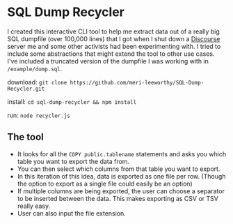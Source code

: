 # SQL Dump Recycler

I created this interactive CLI tool to help me extract data out of a really big SQL dumpfile (over 100,000 lines) that I got when I shut down a [Discourse](https://www.discourse.org) server me and some other activists had been experimenting with. I tried to include some abstractions that might extend the tool to other use cases. I've included a truncated version of the dumpfile I was working with in `/example/dump.sql`.

download: `git clone https://github.com/meri-leeworthy/SQL-Dump-Recycler.git`

install: `cd sql-dump-recycler && npm install`

run: `node recycler.js`

## The tool

- It looks for all the `COPY public.tablename` statements and asks you which table you want to export the data from.
- You can then select which columns from that table you want to export.
- In this iteration of this idea, data is exported as one file per row. (Though the option to export as a single file could easily be an option)
- If multiple columns are being exported, the user can choose a separator to be inserted between the data. This makes exporting as CSV or TSV really easy.
- User can also input the file extension.
